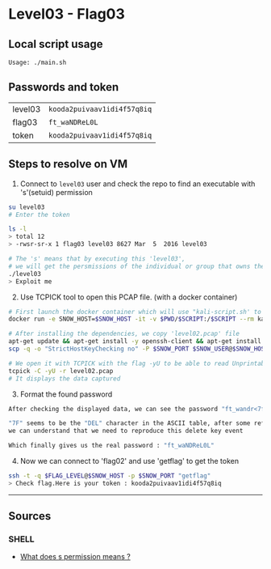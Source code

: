 # Level03 - Flag03

## Local script usage

```shell
Usage: ./main.sh
```

## Passwords and token

|         |                             |
| ------- | --------------------------- |
| level03 | `kooda2puivaav1idi4f57q8iq` |
| flag03  | `ft_waNDReL0L`              |
| token   | `kooda2puivaav1idi4f57q8iq` |

## Steps to resolve on VM

1. Connect to `level03` user and check the repo to find an executable with 's'(setuid) permission

```bash
su level03
# Enter the token

ls -l
> total 12
> -rwsr-sr-x 1 flag03 level03 8627 Mar  5  2016 level03

# The 's' means that by executing this 'level03',
# we will get the persmissions of the individual or group that owns the file
./level03
> Exploit me
```

2. Use TCPICK tool to open this PCAP file. (with a docker container)

```bash
# First launch the docker container which will use "kali-script.sh' to run TCPICK
docker run -e SNOW_HOST=$SNOW_HOST -it -v $PWD/$SCRIPT:/$SCRIPT --rm kalilinux/kali-rolling bash kali_script.sh

# After installing the dependencies, we copy 'level02.pcap' file
apt-get update && apt-get install -y openssh-client && apt-get install -y tcpick
scp -q -o "StrictHostKeyChecking no" -P $SNOW_PORT $SNOW_USER@$SNOW_HOST:$PCAP_PATH ./

# We open it with TCPICK with the flag -yU to be able to read Unprintable characters
tcpick -C -yU -r level02.pcap
# It displays the data captured
```

3. Format the found password

```bash
After checking the displayed data, we can see the password "ft_wandr<7f><7f><7f>NDRel<7f>L0L"

"7F" seems to be the "DEL" character in the ASCII table, after some reflexions,
we can understand that we need to reproduce this delete key event

Which finally gives us the real password : "ft_waNDReL0L"
```

4. Now we can connect to 'flag02' and use 'getflag' to get the token

```bash
ssh -t -q $FLAG_LEVEL@$SNOW_HOST -p $SNOW_PORT "getflag"
> Check flag.Here is your token : kooda2puivaav1idi4f57q8iq
```

---

## Sources

### SHELL

- [What does s permission means ?](https://askubuntu.com/questions/431372/what-does-s-permission-means#:~:text=s%20(setuid)%20means%20set%20user%20ID%20upon%20execution.&text=In%20this%20s%20permission%20was,user%2DID%20mode%20is%20set.)
